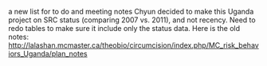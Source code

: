 a new list for to do and meeting notes
Chyun decided to make this Uganda project on SRC status (comparing 2007 vs. 2011), and not recency.
Need to redo tables to make sure it include only the status data.
Here is the old notes: http://lalashan.mcmaster.ca/theobio/circumcision/index.php/MC_risk_behaviors_Uganda/plan_notes
